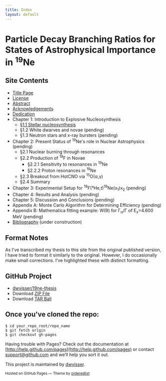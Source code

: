 ```yaml
---
title: Index
layout: default
---
```


Particle Decay Branching Ratios for States of Astrophysical Importance in <sup>19</sup>Ne
=========================================================================================

Site Contents
-------------

* [Title Page]({{site.baseurl}}/title-page/)
* [License]({{site.baseurl}}/license/)
* [Abstract]({{site.baseurl}}/abstract/)
* [Acknowledgements]({{site.baseurl}}/acknowledgements/)
* [Dedication]({{site.baseurl}}/dedication/)
* Chapter 1: Introduction to Explosive Nucleosynthesis
    + [§1.1 Stellar nucleosynthesis]({{site.baseurl}}/1.1/)
    + §1.2 White dwarves and novae (pending)
    + §1.3 Neutron stars and x-ray bursters (pending)
* Chapter 2: Present Status of <sup>19</sup>Ne's role in Nuclear Astrophysics
  (pending)
    + §2.1 Nuclear burning through resonances
    + §2.2 Production of <sup>19</sup>F in Novae
        + §2.2.1 Sensitivity to resonances in <sup>19</sup>Ne
        + §2.2.2 Proton resonances in <sup>19</sup>Ne
    + §2.3 Breakout from HotCNO via 
      <span class="nowrap"><sup>15</sup>O(α,γ)</span>
    + §2.4 Summary
* Chapter 3: Experimental Setup for 
  <span class="nowrap"><sup>19</sup>F(³He,t)<sup>19</sup>Ne(x<sub>1</sub>)x<sub>2</sub></span>
  (pending)
* Chapter 4: Results and Analysis (pending)
* Chapter 5: Discussion and Conclusions (pending)
* Appendix A: Monte Carlo Algorithm for Determining Efficiency (pending)
* Appendix B: Mathematica fitting example: W(θ) for Γ<sub>α</sub>/Γ of
  E<sub>x</sub>=4.600 MeV (pending)
* [Bibliography]({{site.baseurl}}/bibliography/) (under construction)

Format Notes
------------
As I've transcribed my thesis to this site from the original published
version, I have tried to format it similarly to the original. However, I do
occasionally make small corrections. I've highlighted these with
<span class="correction">distinct formatting</span>.

GitHub Project
--------------

* [dwvisser/19ne-thesis](https://github.com/dwvisser/19ne-thesis)
* Download [ZIP File](https://github.com/dwvisser/19ne-thesis/zipball/master)
* Download [TAR Ball](https://github.com/dwvisser/19ne-thesis/tarball/master)

Once you've cloned the repo:
----------------------------

    $ cd your_repo_root/repo_name
    $ git fetch origin
    $ git checkout gh-pages

Having trouble with Pages? Check out the documentation at 
[http://help.github.com/pages](http://help.github.com/pages) or contact 
[support@github.com](mailto:support@github.com) and we’ll help you sort it
out.

This project is maintained by [dwvisser](https://github.com/dwvisser).

<p><small>Hosted on GitHub Pages &mdash; Theme by 
  <a href="https://github.com/orderedlist">orderedlist</a></small></p>
